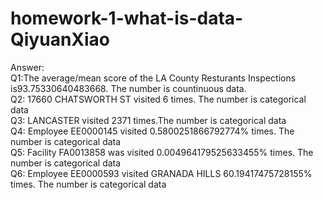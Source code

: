 # homework-1-what-is-data-QiyuanXiao
Answer:<br>
Q1:The average/mean score of the LA County Resturants Inspections is93.75330640483668. The number is countinuous data.<br>
Q2: 17660 CHATSWORTH ST visited 6 times. The number is categorical data<br>
Q3: LANCASTER visited 2371 times.The number is categorical data<br>
Q4: Employee EE0000145 visited 0.5800251866792774% times. The number is categorical data<br>
Q5: Facility FA0013858 was visited 0.004964179525633455% times. The number is categorical data<br>
Q6: Employee EE0000593 visited GRANADA HILLS 60.19417475728155% times. The number is categorical data<br>
